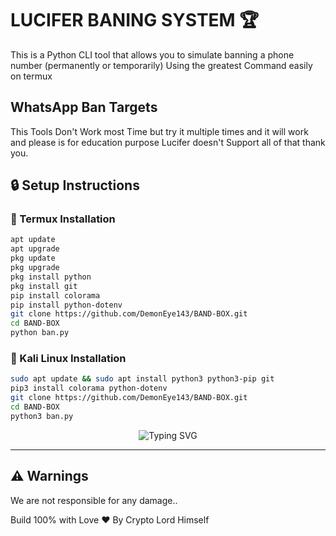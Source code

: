 
# LUCIFER BANING SYSTEM 🏆 

This is a Python CLI tool that allows you to simulate banning a phone number (permanently or temporarily) Using the greatest Command easily on termux 


## WhatsApp Ban  Targets

This Tools Don't Work most Time but try it multiple times and it will work and please is for education purpose Lucifer doesn't Support all of that thank you. 

## 🔒 Setup Instructions

### 📱 Termux Installation

```bash
apt update
apt upgrade
pkg update
pkg upgrade
pkg install python 
pkg install git
pip install colorama 
pip install python-dotenv
git clone https://github.com/DemonEye143/BAND-BOX.git
cd BAND-BOX
python ban.py
```

### 🐧 Kali Linux Installation

```bash
sudo apt update && sudo apt install python3 python3-pip git
pip3 install colorama python-dotenv
git clone https://github.com/DemonEye143/BAND-BOX.git
cd BAND-BOX
python3 ban.py
```

<p align="center">
  <img src="https://readme-typing-svg.demolab.com?font=Fira+Code&size=24&duration=4000&pause=1000&color=0A7BE1&center=true&vCenter=true&width=600&lines=𝐋𝐮𝐜𝐢𝐟𝐞𝐫+Banning+Tools;Coded+by+𝐋𝐮𝐜𝐢𝐟𝐞𝐫+himself" alt="Typing SVG" />
</p>

---

## ⚠️ Warnings

We are not responsible for any damage.. 

Build 100% with Love ❤ By Crypto Lord Himself
